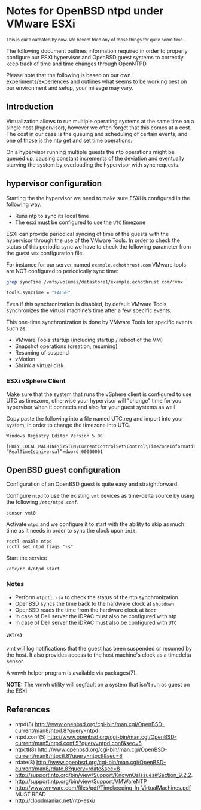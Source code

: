 ---
---

# Notes for OpenBSD ntpd under VMware ESXi
<sub>This is quite outdated by now. We havent tried any of those things for quite some time...<sub>

The following document outlines information required in order to properly
configure our ESXi hypervisor and OpenBSD guest systems to correctly keep track
of time and time changes through OpenNTPD.

Please note that the following is based on our own experiments/experiences and
outlines what seems to be working best on our environment and setup, your
mileage may vary.

## Introduction
Virtualization allows to run multiple operating systems at the same time on a
single host (hypervisor), however we often forget that this comes at a cost.
The cost in our case is the queuing and scheduling of certain events, and one of
those is the ntp get and set time operations.

On a hypervisor running multiple guests the ntp operations might be queued up,
causing constant increments of the deviation and eventually starving the system
by overloading the hypervisor with sync requests.


## hypervisor configuration
Starting the the hypervisor we need to make sure ESXi is configured in the
following way.
* Runs ntp to sync its local time
* The esxi must be configured to use the `UTC` timezone

ESXi can provide periodical syncing of time of the guests with the hypervisor
through the use of the VMware Tools. In order to check the status of this
periodic sync we have to check the following parameter from the guest `vmx`
configuration file.

For instance for our server named `example.echothrust.com` VMware tools are NOT
configured to periodically sync time:

```sh
grep syncTime /vmfs/volumes/datastore1/example.echothrust.com/*vmx

tools.syncTime = "FALSE"
```

Even if this synchronization is disabled, by default VMware Tools synchronizes
the virtual machine’s time after a few specific events.

This one-time synchronization is done by VMware Tools for specific events such
as:

 * VMware Tools startup (including startup / reboot of the VM)
 * Snapshot operations (creation, resuming)
 * Resuming of suspend
 * vMotion
 * Shrink a virtual disk

### ESXi vSphere Client
Make sure that the system that runs the vSphere client is configured to use UTC
as timezone, otherwise your hypervisor will "change" time for you hypervisor
when it connects and also for your guest systems as well.

Copy paste the following into a file named UTC.reg and import into your system,
in order to change the timezone into UTC.
```
Windows Registry Editor Version 5.00

[HKEY_LOCAL_MACHINE\SYSTEM\CurrentControlSet\Control\TimeZoneInformation]
“RealTimeIsUniversal”=dword:00000001
```

## OpenBSD guest configuration
Configuration of an OpenBSD guest is quite easy and straightforward.

Configure `ntpd` to use the existing `vmt` devices as time-delta source by using
the following `/etc/ntpd.conf`.
```
sensor vmt0
```

Activate `ntpd` and we configure it to start with the ability to skip as much
time as it needs in order to sync the clock upon `init`.

```
rcctl enable ntpd
rcctl set ntpd flags "-s"
```

Start the service
```
/etc/rc.d/ntpd start
```

### Notes
* Perform `ntpctl -sa` to check the status of the ntp synchronization.
* OpenBSD syncs the time back to the hardware clock at `shutdown`
* OpenBSD reads the time from the hardware clock at `boot`
* In case of Dell server the iDRAC must also be configured with ntp
* In case of Dell server the iDRAC must also be configured with `UTC`

#### `VMT(4)`

vmt will log notifications that the guest has been suspended or resumed by the
host. It also provides access to the host machine's clock as a timedelta sensor.

A vmwh helper program is available via packages(7).

**NOTE:** The vmwh utility will segfault on a system that isn't run as guest on
the ESXi.


## References
* ntpd(8) http://www.openbsd.org/cgi-bin/man.cgi/OpenBSD-current/man8/ntpd.8?query=ntpd
* ntpd.conf(5) http://www.openbsd.org/cgi-bin/man.cgi/OpenBSD-current/man5/ntpd.conf.5?query=ntpd.conf&sec=5
* ntpctl(8) http://www.openbsd.org/cgi-bin/man.cgi/OpenBSD-current/man8/ntpctl.8?query=ntpctl&sec=8
* rdate(8) http://www.openbsd.org/cgi-bin/man.cgi/OpenBSD-current/man8/rdate.8?query=rdate&sec=8
* http://support.ntp.org/bin/view/Support/KnownOsIssues#Section_9.2.2.
* http://support.ntp.org/bin/view/Support/VMWareNTP
* http://www.vmware.com/files/pdf/Timekeeping-In-VirtualMachines.pdf MUST READ
* http://cloudmaniac.net/ntp-esxi/
